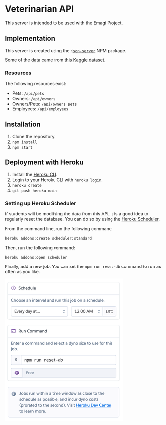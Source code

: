 # Veterinarian API

This server is intended to be used with the Emagi Project.

## Implementation

This server is created using the [`json-server`](https://www.npmjs.com/package/json-server) NPM package.

Some of the data came from [this Kaggle dataset.](https://www.kaggle.com/aaronschlegel/seattle-pet-licenses)

### Resources

The following resources exist:

- Pets: `/api/pets`
- Owners: `/api/owners`
- Owners/Pets: `/api/owners_pets`
- Employees: `/api/employees`

## Installation

1. Clone the repository.
1. `npm install`
1. `npm start`

## Deployment with Heroku

1. Install the [Heroku CLI](https://devcenter.heroku.com/articles/heroku-cli).
1. Login to your Heroku CLI with `heroku login`.
1. `heroku create`
1. `git push heroku main`

### Setting up Heroku Scheduler

If students will be modifying the data from this API, it is a good idea to regularly reset the database. You can do so by using the [Heroku Scheduler](https://devcenter.heroku.com/articles/scheduler).

From the command line, run the following command:

```
heroku addons:create scheduler:standard
```

Then, run the following command:

```
heroku addons:open scheduler
```

Finally, add a new job. You can set the `npm run reset-db` command to run as often as you like.

![Image of the scheduler config.](./assets/scheduler.png)

